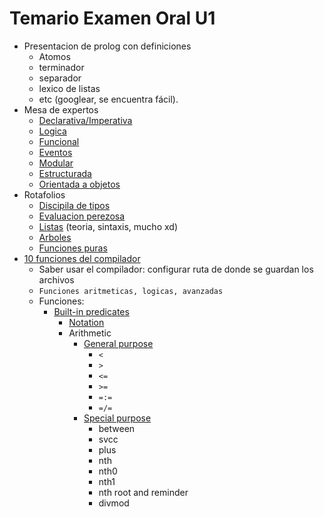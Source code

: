 # Temario Examen Oral U1
+ Presentacion de prolog con definiciones
  + Atomos
  + terminador
  + separador
  + lexico de listas
  + etc (googlear, se encuentra fácil).
+ Mesa de expertos
    + [Declarativa/Imperativa](https://medium.com/@Loopa/paradigmas-de-programaci%C3%B3n-programaci%C3%B3n-imperativa-y-programaci%C3%B3n-declarativa-4c4a4182fd87)
    + [Logica](https://ferestrepoca.github.io/paradigmas-de-programacion/proglogica/logica_teoria/lang.html)
    + [Funcional](https://platzi.com/tutoriales/1200-redux/1797-funciones-puras-una-breve-introduccion-a-la-programacion-funcional/)
    + [Eventos](https://www.genbeta.com/desarrollo/introduccion-a-la-programacion-dirigida-por-eventos)
    + [Modular](http://teleformacion.edu.aytolacoruna.es/PASCAL/document/modular.htm)
    + [Estructurada](https://es.wikiversity.org/wiki/T%C3%A9cnicas_de_programaci%C3%B3n/Programaci%C3%B3n_estructurada)
    + [Orientada a objetos](https://www.ibm.com/support/knowledgecenter/es/SS3RA7_sub/modeler_mainhelp_client_ddita/clementine/jython/clementine/python_object_oriented.html)
+ Rotafolios
  + [Discipila de tipos](https://programacionlogicayfuncional.wordpress.com/2014/02/13/disciplina-de-tipos/)
  + [Evaluacion perezosa](https://thatcsharpguy.com/posts/la-evaluacion-perezosa/)
  + [Listas](http://www.calcifer.org/documentos/librognome/glib-lists-queues.html) (teoria, sintaxis, mucho xd)
  + [Arboles](http://www.conclase.net/c/edd/?cap=006)
  + [Funciones puras](https://medium.com/laboratoria-developers/introducci%C3%B3n-a-la-programaci%C3%B3n-funcional-en-javascript-parte-2-funciones-puras-b99e08c2895d)
+ [10 funciones del compilador](https://www.swi-prolog.org/pldoc/man?section=builtin)
    + Saber usar el compilador: configurar ruta de donde se guardan los archivos
    + `Funciones aritmeticas, logicas, avanzadas`
    + Funciones:
      + [Built-in predicates](https://www.swi-prolog.org/pldoc/man?section=builtin)
        + [Notation](https://www.swi-prolog.org/pldoc/man?section=preddesc)
        + Arithmetic
          + [General purpose](https://www.swi-prolog.org/pldoc/man?section=arithpreds)
            + `<`
            + `>`
            + `<=`
            + `>=`
            + `=:=`
            + `=/=`
          + [Special purpose](https://www.swi-prolog.org/pldoc/man?section=arith)
            + between
            + svcc
            + plus
            + nth
            + nth0
            + nth1
            + nth root and reminder
            + divmod
